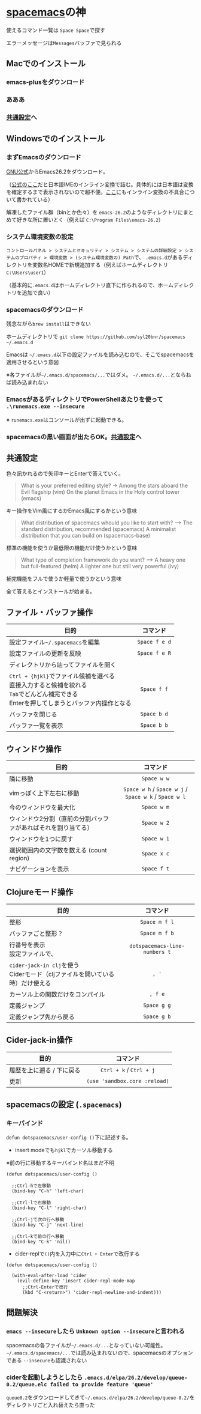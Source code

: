 # [spacemacs](https://github.com/syl20bnr/spacemacs)の神
使えるコマンド一覧は `Space Space`で探す

エラーメッセージは`Messages`バッファで見られる

## Macでのインストール

### emacs-plusをダウンロード
### あああ
### [共通設定](#共通設定)へ

## Windowsでのインストール

### まずEmacsのダウンロード

[GNU公式](http://ftp.gnu.org/pub/gnu/emacs/windows/)からEmacs26.2をダウンロード。

（[公式のここ](https://github.com/syl20bnr/spacemacs#windows)だと日本語IMEのインライン変換で詰む。具体的には日本語は変換を確定するまで表示されないので超不便。[ここ](https://minejima.jp/blog/2017/11/05/emacs-25-3をwindows10にインストール/)にもインライン変換の不具合について書かれている）

解凍したファイル群（binとか色々）を `emacs-26.2`のようなディレクトリにまとめて好きな所に置いとく（例えば `C:\Program Files\emacs-26.2`）

### システム環境変数の設定

`コントロールパネル > システムとセキュリティ > システム > システムの詳細設定 > システムのプロパティ > 環境変数 > (システム環境変数の) Path`で、 `.emacs.d`があるディレクトリを変数名HOMEで新規追加する（例えばホームディレクトリ`C:\Users\user1`）

（基本的に`.emacs.d`はホームディレクトリ直下に作られるので、ホームディレクトリを追加で良い）


### spacemacsのダウンロード

残念ながら`brew install`はできない

ホームディレクトリで `git clone https://github.com/syl20bnr/spacemacs ~/.emacs.d`

Emacsは `~/.emacs.d`以下の設定ファイルを読み込むので、そこでspacemacsを適用させるという意図

※各ファイルが`~/.emacs.d/spacemacs/...`ではダメ。 `~/.emacs.d/...`とならねば読み込まれない

### EmacsがあるディレクトリでPowerShellあたりを使って `.\runemacs.exe --insecure`
※ `runemacs.exe`はコンソールが出ずに起動できる。

### spacemacsの黒い画面が出たらOK。[共通設定](#共通設定)へ

## 共通設定

色々訊かれるので矢印キーとEnterで答えていく。

> What is your preferred editing style?
> -> Among the stars aboard the Evil flagship (vim)
>    On the planet Emacs in the Holy control tower (emacs)

キー操作をVim風にするかEmacs風にするかという意味

> What distribution of spacemacs whould you like to start with?
> —> The standard distribution, recommended (spacemacs)
>    A minimalist distribution that you can build on (spacemacs-base)

標準の機能を使うか最低限の機能だけ使うかという意味

> What type of completion framework do you want?
> —> A heavy one but full-featured (helm)
>    A lighter one but still very powerful (ivy)

補完機能をフルで使うか軽量で使うかという意味

全て答えるとインストールが始まる。


## ファイル・バッファ操作
| 目的                                | コマンド       |
| ---------------------------------- |:--------------:|
| 設定ファイル`~/.spacemacs`を編集     | `Space f e d` |
| 設定ファイルの更新を反映             |`Space f e R`   |
| ディレクトリから辿ってファイルを開く  
| `Ctrl + {hjkl}`でファイル候補を選べる<br>直接入力すると候補を絞れる<br>`Tab`でどんどん補完できる<br>Enterを押してしまうとバッファ内操作となる  | `Space f f` |
| バッファを閉じる                     | `Space b d` |
| バッファ一覧を表示                   | `Space b b` |

## ウィンドウ操作
| 目的                                 | コマンド     |
| ------------------------------------ |:-----------:|
| 隣に移動                              | `Space w w` |
| vimっぽく上下左右に移動                | `Space w h` / `Space w j` / `Space w k` / `Space w l` |
| 今のウィンドウを最大化                 | `Space w m` |
| ウィンドウ2分割（直前の分割バッファがあればそれを割り当てる） | `Space w 2` |
| ウィンドウを1つに戻す                  | `Space w 1` |
| 選択範囲内の文字数を数える (count region) | `Space x c` |
| ナビゲーションを表示                     | `Space f t` |

## Clojureモード操作
| 目的                                 | コマンド     |
| ------------------------------------ |:-----------:|
| 整形 | `Space m f l` |
| バッファごと整形？ | `Space m f b` |
| 行番号を表示<br>設定ファイルで、 | `dotspacemacs-line-numbers t` |
| `cider-jack-in clj`を使う<br>Ciderモード（cljファイルを開いている時）だけ使える | `, '` |
| カーソル上の関数だけをコンパイル | `, f e` |
| 定義ジャンプ                    | `Space g g` |
| 定義ジャンプ先から戻る           | `Space g b` |

## Cider-jack-in操作
| 目的                    | コマンド                |
| ---------------------- |:----------------------:|
| 履歴を上に遡る / 下に戻る | `Ctrl + k` / `Ctrl + j` |
| 更新 | `(use 'sandbox.core :reload)` |


## spacemacsの設定 (`.spacemacs`)

### キーバインド

`defun dotspacemacs/user-config ()`下に記述する。

- insert modeでも`hjkl`でカーソル移動する

※前の行に移動するキーバインド名はまだ不明

```
(defun dotspacemacs/user-config ()

  ;;Ctrl-hで左移動
  (bind-key "C-h" 'left-char)
  
  ;;Ctrl-lで右移動
  (bind-key "C-l" 'right-char)
  
  ;;Ctrl-jで次の行へ移動
  (bind-key "C-j" 'next-line)
  
  ;;Ctrl-kで前の行へ移動
  (bind-key "C-k" 'nil))
```

- cider-replで`()`内を入力中に`Ctrl + Enter`で改行する

```
(defun dotspacemacs/user-config ()

  (with-eval-after-load 'cider
    (evil-define-key 'insert cider-repl-mode-map
      ;;Ctrl-Enterで改行
      (kbd "C-<return>") 'cider-repl-newline-and-indent)))
```

## 問題解決

### `emacs --insecure`したら `Unknown option --insecure`と言われる
spacemacsの各ファイルが`~/.emacs.d/...`となっていない可能性。`~/.emacs.d/spacemacs/...`では読み込まれないので、spacemacsのオプションである `--insecure`も認識されない

### ciderを起動しようとしたら `.emacs.d/elpa/26.2/develop/queue-0.2/queue.elc failed to provide feature 'queue'`
`queue0.2`をダウンロードしてきて`~/.emacs.d/elpa/26.2/develop/queue-0.2/`をディレクトリごと入れ替えたら直った
